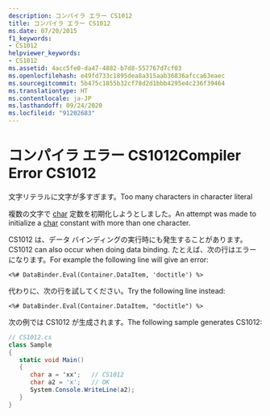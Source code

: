 ```yaml
---
description: コンパイラ エラー CS1012
title: コンパイラ エラー CS1012
ms.date: 07/20/2015
f1_keywords:
- CS1012
helpviewer_keywords:
- CS1012
ms.assetid: 4acc5fe0-da47-4882-b7d8-557767d7cf03
ms.openlocfilehash: e49fd733c1895dea8a315aab36836afcca63eaec
ms.sourcegitcommit: 5b475c1855b32cf78d2d1bbb4295e4c236f39464
ms.translationtype: HT
ms.contentlocale: ja-JP
ms.lasthandoff: 09/24/2020
ms.locfileid: "91202683"
---
```

# <a name="compiler-error-cs1012"></a><span data-ttu-id="75952-103">コンパイラ エラー CS1012</span><span class="sxs-lookup"><span data-stu-id="75952-103">Compiler Error CS1012</span></span>

<span data-ttu-id="75952-104">文字リテラルに文字が多すぎます。</span><span class="sxs-lookup"><span data-stu-id="75952-104">Too many characters in character literal</span></span>  
  
 <span data-ttu-id="75952-105">複数の文字で [char](../language-reference/builtin-types/char.md) 定数を初期化しようとしました。</span><span class="sxs-lookup"><span data-stu-id="75952-105">An attempt was made to initialize a [char](../language-reference/builtin-types/char.md) constant with more than one character.</span></span>  
  
 <span data-ttu-id="75952-106">CS1012 は、データ バインディングの実行時にも発生することがあります。</span><span class="sxs-lookup"><span data-stu-id="75952-106">CS1012 can also occur when doing data binding.</span></span> <span data-ttu-id="75952-107">たとえば、次の行はエラーになります。</span><span class="sxs-lookup"><span data-stu-id="75952-107">For example the following line will give an error:</span></span>  
  
 `<%# DataBinder.Eval(Container.DataItem, 'doctitle') %>`  
  
 <span data-ttu-id="75952-108">代わりに、次の行を試してください。</span><span class="sxs-lookup"><span data-stu-id="75952-108">Try the following line instead:</span></span>  
  
 `<%# DataBinder.Eval(Container.DataItem, "doctitle") %>`  
  
 <span data-ttu-id="75952-109">次の例では CS1012 が生成されます。</span><span class="sxs-lookup"><span data-stu-id="75952-109">The following sample generates CS1012:</span></span>  
  
```csharp  
// CS1012.cs  
class Sample  
{  
   static void Main()  
   {  
      char a = 'xx';   // CS1012  
      char a2 = 'x';   // OK  
      System.Console.WriteLine(a2);  
   }  
}  
```
